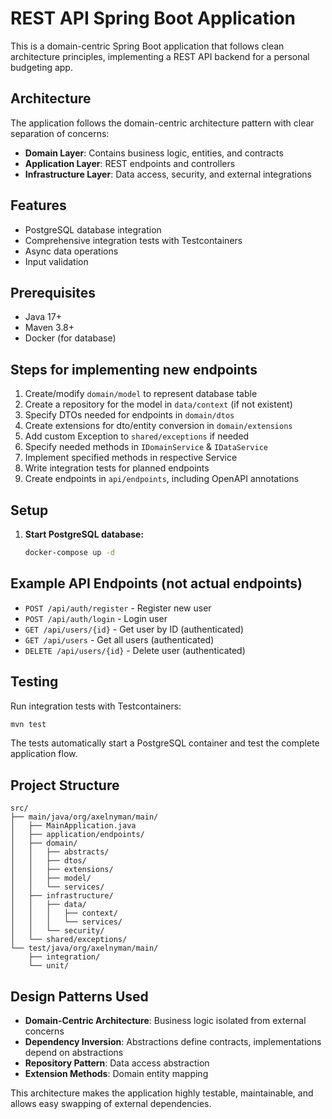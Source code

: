 # REST API Spring Boot Application

This is a domain-centric Spring Boot application that follows clean architecture principles, implementing a REST API backend for a personal budgeting app.

## Architecture

The application follows the domain-centric architecture pattern with clear separation of concerns:

- **Domain Layer**: Contains business logic, entities, and contracts
- **Application Layer**: REST endpoints and controllers
- **Infrastructure Layer**: Data access, security, and external integrations

## Features

- PostgreSQL database integration
- Comprehensive integration tests with Testcontainers
- Async data operations
- Input validation

## Prerequisites

- Java 17+
- Maven 3.8+
- Docker (for database)

## Steps for implementing new endpoints

1. Create/modify `domain/model` to represent database table
2. Create a repository for the model in `data/context` (if not existent)
3. Specify DTOs needed for endpoints in `domain/dtos`
4. Create extensions for dto/entity conversion in `domain/extensions`
5. Add custom Exception to `shared/exceptions` if needed
6. Specify needed methods in `IDomainService` & `IDataService`
7. Implement specified methods in respective Service
8. Write integration tests for planned endpoints
9. Create endpoints in `api/endpoints`, including OpenAPI annotations

## Setup

1. **Start PostgreSQL database:**

   ```bash
   docker-compose up -d
   ```

## Example API Endpoints (not actual endpoints)

- `POST /api/auth/register` - Register new user
- `POST /api/auth/login` - Login user
- `GET /api/users/{id}` - Get user by ID (authenticated)
- `GET /api/users` - Get all users (authenticated)
- `DELETE /api/users/{id}` - Delete user (authenticated)

## Testing

Run integration tests with Testcontainers:

```bash
mvn test
```

The tests automatically start a PostgreSQL container and test the complete application flow.

## Project Structure

```
src/
├── main/java/org/axelnyman/main/
│   ├── MainApplication.java
│   ├── application/endpoints/
│   ├── domain/
│   │   ├── abstracts/
│   │   ├── dtos/
│   │   ├── extensions/
│   │   ├── model/
│   │   └── services/
│   ├── infrastructure/
│   │   ├── data/
│   │   │   ├── context/
│   │   │   └── services/
│   │   └── security/
│   └── shared/exceptions/
└── test/java/org/axelnyman/main/
    ├── integration/
    └── unit/
```

## Design Patterns Used

- **Domain-Centric Architecture**: Business logic isolated from external concerns
- **Dependency Inversion**: Abstractions define contracts, implementations depend on abstractions
- **Repository Pattern**: Data access abstraction
- **Extension Methods**: Domain entity mapping

This architecture makes the application highly testable, maintainable, and allows easy swapping of external dependencies.
